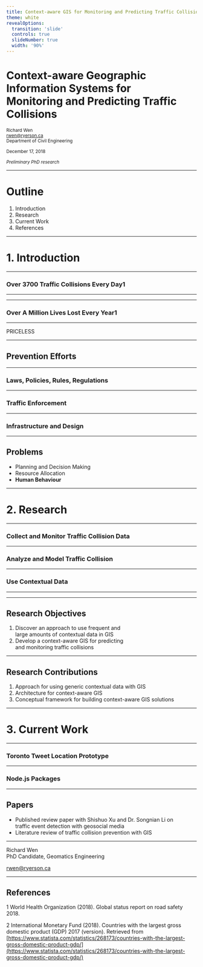 ```yaml
---
title: Context-aware GIS for Monitoring and Predicting Traffic Collisions
theme: white
revealOptions:
  transition: 'slide'
  controls: true
  slideNumber: true
  width: '90%'
---
```


# Context-aware Geographic Information Systems for<br> Monitoring and Predicting Traffic Collisions

<small>Richard Wen</small>  
<small>rwen@ryerson.ca</small>  
<small>Department of Civil Engineering</small>  
  
<small>December 17, 2018</small>
  
<small>*Preliminary PhD research*</small>  

---

# Outline

1. Introduction
2. Research
3. Current Work
4. References

---

# 1. Introduction

---

### Over 3700 Traffic Collisions Every Day<span class="cite">1</span>

<!-- .slide: data-background="./edit/img/ljubljana_car_crash_2013.jpg" -->

---

<!-- .slide: data-background="./edit/img/top5_gdp_countries_2017.png" data-background-size="1200px 800px" -->

---

### Over A Million Lives Lost Every Year<span class="cite">1</span>

<!-- .slide: data-background="./edit/img/hk_cheungshawan_traffic_accident_ambulance_nov2013.jpg" -->

---

<span style="background-color:transparent!important;">PRICELESS</span>

<!-- .slide: class="fragment" data-background="black" -->

---

## Prevention Efforts

---

### Laws, Policies, Rules, Regulations

<!-- .slide: data-background="./edit/img/masoncorridortransitway_speedlimit40_sign.jpg" -->

---

### Traffic Enforcement

<!-- .slide: data-background="./edit/img/toronto_police_car.jpg" -->

---

### Infrastructure and Design

<!-- .slide: data-background="./edit/img/aerial_highway_view.jpg" -->

---

## Problems

* Planning and Decision Making
* Resource Allocation
* **Human Behaviour**

---

# 2. Research

---

### Collect and Monitor Traffic Collision Data

<!-- .slide: data-background="./edit/img/ksi_cluster_map.png" -->

---

### Analyze and Model Traffic Collision

<!-- .slide: data-background="./edit/img/ksi_heat_map.png" -->

---

### Use Contextual Data

<!-- .slide: data-background="./edit/img/toronto_pedestrians.jpg" -->

---

<!-- .slide: data-background="./edit/img/potential_architecture.png" data-background-size="90%" -->

---

## Research Objectives

1. Discover an approach to use frequent and<br>large amounts of contextual data in GIS
2. Develop a context-aware GIS for predicting<br> and monitoring traffic collisions

---

## Research Contributions

1. Approach for using generic contextual data with GIS
2. Architecture for context-aware GIS
3. Conceptual framework for building context-aware GIS solutions

---

# 3. Current Work

---

### Toronto Tweet Location Prototype

<!-- .slide: data-background="./edit/img/dashboard_prototype.png" -->

---

### Node.js Packages

<!-- .slide: data-background="./edit/img/express_mongodb_rest.jpg" -->

---

## Papers

* Published review paper with Shishuo Xu and Dr. Songnian Li on <br>traffic event detection with geosocial media
* Literature review of traffic collision prevention with GIS

---

Richard Wen  
PhD Candidate, Geomatics Engineering 
  
rwen@ryerson.ca

---

## References

<p class="reference-list">

<span class="cite">1</span> World Health Organization (2018). Global status report on road safety 2018.  

<span class="cite">2</span> International Monetary Fund (2018). Countries with the largest gross domestic product (GDP) 2017 (version). Retrieved from [https://www.statista.com/statistics/268173/countries-with-the-largest-gross-domestic-product-gdp/](https://www.statista.com/statistics/268173/countries-with-the-largest-gross-domestic-product-gdp/)  

</p>


